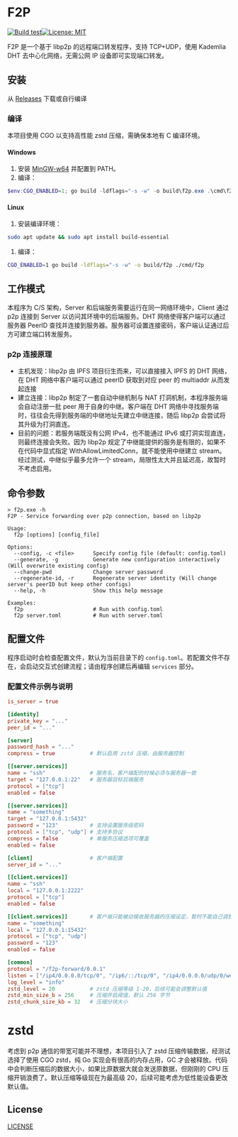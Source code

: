 # F2P

[![Build test](https://github.com/Hexrotor/f2p/actions/workflows/testBuild.yml/badge.svg)](https://github.com/Hexrotor/f2p/actions/workflows/testBuild.yml)[![License: MIT](https://img.shields.io/badge/License-MIT-yellow.svg)](LICENSE)

F2P 是一个基于 libp2p 的远程端口转发程序，支持 TCP+UDP，使用 Kademlia DHT 去中心化网络，无需公网 IP 设备即可实现端口转发。

## 安装

从 [Releases](https://github.com/Hexrotor/f2p/releases) 下载或自行编译

### 编译

本项目使用 CGO 以支持高性能 zstd 压缩，需确保本地有 C 编译环境。

#### Windows
1. 安装 [MinGW-w64](https://www.mingw-w64.org/) 并配置到 PATH。
2. 编译：
  ```powershell
  $env:CGO_ENABLED=1; go build -ldflags="-s -w" -o build\f2p.exe .\cmd\f2p
  ```

#### Linux
1. 安装编译环境：
  ```bash
  sudo apt update && sudo apt install build-essential
  ```
1. 编译：
  ```bash
  CGO_ENABLED=1 go build -ldflags="-s -w" -o build/f2p ./cmd/f2p
  ```

## 工作模式

本程序为 C/S 架构，Server 和后端服务需要运行在同一网络环境中，Client 通过 p2p 连接到 Server 以访问其环境中的后端服务。DHT 网络使得客户端可以通过服务器 PeerID 查找并连接到服务器。服务器可设置连接密码，客户端认证通过后方可建立端口转发服务。

### p2p 连接原理

- 主机发现：libp2p 由 IPFS 项目衍生而来，可以直接接入 IPFS 的 DHT 网络，在 DHT 网络中客户端可以通过 peerID 获取到对应 peer 的 multiaddr 从而发起连接
- 建立连接：libp2p 制定了一套自动中继机制与 NAT 打洞机制，本程序服务端会自动注册一批 peer 用于自身的中继。客户端在 DHT 网络中寻找服务端时，往往会先得到服务端的中继地址先建立中继连接，随后 libp2p 会尝试将其升级为打洞直连。
- 目前的问题：若服务端既没有公网 IPv4，也不能通过 IPv6 或打洞实现直连，则最终连接会失败。因为 libp2p 规定了中继能提供的服务是有限的，如果不在代码中显式指定 WithAllowLimitedConn，就不能使用中继建立 stream。经过测试，中继似乎最多允许一个 stream，局限性太大并且延迟高，故暂时不考虑启用。

## 命令参数

```
> f2p.exe -h
F2P - Service forwarding over p2p connection, based on libp2p

Usage:
  f2p [options] [config_file]

Options:
  --config, -c <file>      Specify config file (default: config.toml)
  --generate, -g           Generate new configuration interactively (Will overwrite existing config)
  --change-pwd             Change server password
  --regenerate-id, -r      Regenerate server identity (Will change server's peerID but keep other configs)
  --help, -h               Show this help message

Examples:
  f2p                      # Run with config.toml
  f2p server.toml          # Run with server.toml
```

## 配置文件

程序启动时会检查配置文件，默认为当前目录下的 `config.toml`。若配置文件不存在，会启动交互式创建流程；请由程序创建后再编辑 `services` 部分。

### 配置文件示例与说明

```toml
is_server = true

[identity]
private_key = "..."
peer_id = "..."

[server]
password_hash = "..."
compress = true           # 默认启用 zstd 压缩，由服务器控制

[[server.services]]
name = "ssh"              # 服务名，客户端配的时候必须与服务器一致
target = "127.0.0.1:22"   # 服务器目标后端服务
protocol = ["tcp"]
enabled = false

[[server.services]]
name = "something"
target = "127.0.0.1:5432"
password = "123"          # 支持设置服务级密码
protocol = ["tcp", "udp"] # 支持多协议
compress = false          # 单服务压缩选项可覆盖
enabled = false

[client]                  # 客户端配置
server_id = "..."

[[client.services]]
name = "ssh"
local = "127.0.0.1:2222"
protocol = ["tcp"]
enabled = false

[[client.services]]       # 客户端只能被动接收服务器的压缩设定，暂时不能自己调整
name = "something"
local = "127.0.0.1:15432"
protocol = ["tcp", "udp"]
password = "123"
enabled = false

[common]
protocol = "/f2p-forward/0.0.1"
listen = ["/ip4/0.0.0.0/tcp/0", "/ip6/::/tcp/0", "/ip4/0.0.0.0/udp/0/webrtc-direct", "/ip4/0.0.0.0/udp/0/quic-v1", "/ip4/0.0.0.0/udp/0/quic-v1/webtransport", "/ip6/::/udp/0/webrtc-direct", "/ip6/::/udp/0/quic-v1", "/ip6/::/udp/0/quic-v1/webtransport"]  # libp2p multiaddr 监听地址，按需改动，端口 0 表示随机
log_level = "info"
zstd_level = 20           # zstd 压缩等级 1-20，后续可能会调整默认值
zstd_min_size_b = 256     # 压缩开启阈值，默认 256 字节
zstd_chunk_size_kb = 32   # 压缩分块大小
```

# zstd

考虑到 p2p 通信的带宽可能并不理想，本项目引入了 zstd 压缩传输数据，经测试选择了使用 CGO zstd，纯 Go 实现会有很高的内存占用，GC 才会被释放。代码中会判断压缩后的数据大小，如果比原数据大就会发送原数据，但刚刚的 CPU 压缩开销浪费了。默认压缩等级现在为最高级 20，后续可能考虑为低性能设备更改默认值。

## License

[LICENSE](LICENSE)